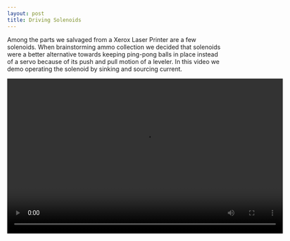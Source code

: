 ```yaml
---
layout: post
title: Driving Solenoids
---
```


<p>Among the parts we salvaged from a Xerox Laser Printer are a few solenoids. When brainstorming ammo collection we decided that solenoids were a better alternative towards keeping ping-pong balls in place instead of a servo because of its push and pull motion of a leveler. In this video we demo operating the solenoid by sinking and sourcing current.</p> 

<video src="http://iamtechknow.github.io/118website/images/solenoid.mp4" width="640" height="360" controls />

<p>We drive the solenoids similar to driving a DC motor - connect the solenoid to power with a kickback diode and the collector end of a TIP122 transistor. On experimentation we found the solenoids do what they intend to do but consume quite a lot of power, half an amp at 12 volts! We will look into creating a test harness to control the solenoid with the Uno32 stack, but if it doesn't work out we should stick with the servo.</p>